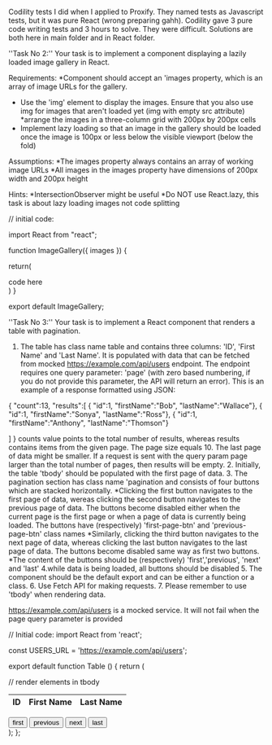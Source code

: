 Codility tests I did when I applied to Proxify. They named tests as Javascript tests, but it was pure React (wrong preparing gahh). Codility gave 3 pure code writing tests and 3 hours to solve. They were difficult. Solutions are both here in main folder and in React folder. 

''Task No 2:''
Your task is to implement a component displaying a lazily loaded image gallery in React.

Requirements:
*Component should accept an 'images property, which is an array of image URLs for the gallery.
* Use the 'img' element to display the images. Ensure that you also use img for images that aren't loaded yet (img with empty src attribute)
*arrange the images in a three-column grid with 200px by 200px cells
* Implement lazy loading so that an image in the gallery should be loaded once the image is 100px or less below the visible viewport (below the fold)

Assumptions:
*The images property always contains an array of working image URLs
*All images in the images property have dimensions of 200px width and 200px height

Hints:
*IntersectionObserver might be useful
*Do NOT use React.lazy, this task is about lazy loading images not code splitting

// initial code:

import React from "react";

function ImageGallery({ images }) {

return(
<div>code here </div>
) 
}

export default ImageGallery;




''Task No 3:''
Your task is to implement a React component that renders a table with pagination.

1. The table has class name table and contains three columns: 'ID', 'First Name' and 'Last Name'. It is populated with data that can be fetched from mocked https://example.com/api/users endpoint. The endpoint requires one query parameter: 'page' (with zero based numbering, if you do not provide this parameter, the API will return an error). This is an example of a response formatted using JSON:

{
"count":13,
"results":[
    { "id":1, "firstName":"Bob", "lastName":"Wallace"},
    { "id":1, "firstName":"Sonya", "lastName":"Ross"},
    { "id":1, "firstName":"Anthony", "lastName":"Thomson"}

]
}
counts value points to the total number of results, whereas results contains items from the given page. The page size equals 10. The last page of data might be smaller. If a request is sent with the query param page larger than the total number of pages, then results will be empty.
2. Initially, the table 'tbody' should be populated with the first page of data.
3. The pagination section has class name 'pagination and consists of four buttons which are stacked horizontally.
*Clicking the first button navigates to the first page of data, wereas clicking the second button navigates to the previous page of data. The buttons become disabled either when the current page is the first page or when a page of data is currently being loaded. The buttons have (respectively) 'first-page-btn' and 'previous-page-btn' class names
*Similarly, clicking the third button navigates to the next page of data, whereas clicking the last button navigates to the last page of data. The buttons become disabled same way as first two buttons.
*The content of the buttons should be (respectively) 'first','previous', 'next' and 'last'
4.while data is being loaded, all buttons should be disabled
5. The component should be the default export and can be either a function or a class.
6. Use Fetch API for making requests.
7. Please remember to use 'tbody' when rendering data.

https://example.com/api/users is a mocked service. It will not fail when the page query parameter is provided

// Initial code:
import React from 'react';

const USERS_URL = 'https://example.com/api/users';

export default function Table () {
  return (
    <div>
      <table className="table">
        <thead>
          <tr>
            <th>ID</th>
            <th>First Name</th>
            <th>Last Name</th>
          </tr>
        </thead>
        <tbody>
        //  render elements in tbody
        </tbody>
      </table>
      <section className="pagination">
        <button className="first-page-btn">first</button>
        <button className="previous-page-btn">previous</button>
        <button className="next-page-btn">next</button>
        <button className="last-page-btn">last</button>
      </section>
    </div>
  );
};


